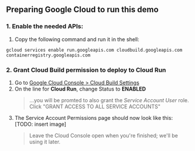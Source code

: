 ## Preparing Google Cloud to run this demo

### 1. Enable the needed APIs:
1. Copy the following command and run it in the shell:
```
gcloud services enable run.googleapis.com cloudbuild.googleapis.com containerregistry.googleapis.com
```

### 2. Grant Cloud Build permission to deploy to Cloud Run
1. Go to [Google Cloud Console > Cloud Build Settings](https://console.cloud.google.com/cloud-build/settings)
1. On the line for **Cloud Run**, change Status to **ENABLED**
    > ...you will be promted to also grant the *Service Account User* role. Click "GRANT ACCESS TO ALL SERVICE ACCOUNTS"
1. The Service Account Permissions page should now look like this: [TODO: insert image]
    > Leave the Cloud Console open when you're finished; we'll be using it later.